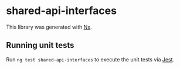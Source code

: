 # shared-api-interfaces

This library was generated with [Nx](https://nx.dev).

## Running unit tests

Run `ng test shared-api-interfaces` to execute the unit tests via [Jest](https://jestjs.io).
